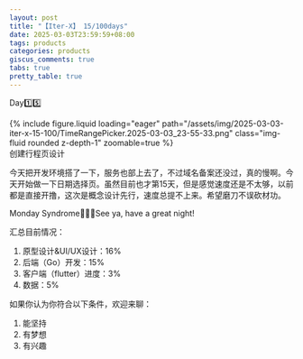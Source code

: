 ```yaml
---
layout: post
title: "【Iter-X】 15/100days"
date: 2025-03-03T23:59:59+08:00
tags: products
categories: products
giscus_comments: true
tabs: true
pretty_table: true
---
```


Day1️⃣5️⃣

<div class="row mt-3">
    <div class="col-sm mt-0 mb-0">
        {% include figure.liquid loading="eager" path="/assets/img/2025-03-03-iter-x-15-100/TimeRangePicker.2025-03-03_23-55-33.png" class="img-fluid rounded z-depth-1" zoomable=true %}
    </div>
</div>
<div class="caption mt-0">
    创建行程页设计
</div>

今天把开发环境搭了一下，服务也部上去了，不过域名备案还没过，真的慢啊。今天开始做一下日期选择页。虽然目前也才第15天，但是感觉速度还是不太够，以前都是直接开撸，这次是概念设计先行，速度总提不上来。希望磨刀不误砍材功。

Monday Syndrome🧑🏿‍💻See ya, have a great night!

汇总目前情况：

1. 原型设计&UI/UX设计：16%
2. 后端（Go）开发：15%
3. 客户端（flutter）进度：3%
4. 数据：5%

如果你认为你符合以下条件，欢迎来聊：

1. 能坚持
2. 有梦想
3. 有兴趣
